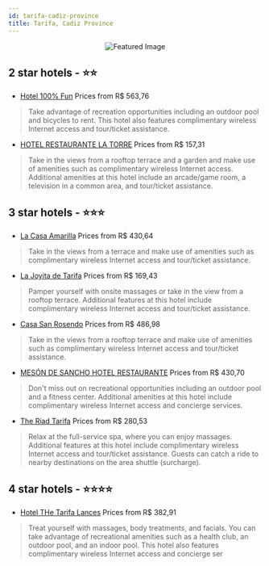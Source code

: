 ```yaml
---
id: tarifa-cadiz-province
title: Tarifa, Cadiz Province
---
```


<center><img src="https://i.travelapi.com/hotels/19000000/18450000/18447100/18447058/afdee6c7_z.jpg" alt="Featured Image" /></center>


##  2 star hotels - ⭐️⭐️

-    [Hotel 100% Fun](https://us.hurb.com/hotels/tarifa/hotel-100-fun-JNP-JP792209?cmp=18055) Prices from R$ 563,76
   > Take advantage of recreation opportunities including an outdoor pool and bicycles to rent. This hotel also features complimentary wireless Internet access and tour/ticket assistance.
-    [HOTEL RESTAURANTE LA TORRE](https://us.hurb.com/hotels/tarifa/hotel-restaurante-la-torre-JNP-JP771104?cmp=18055) Prices from R$ 157,31
   > Take in the views from a rooftop terrace and a garden and make use of amenities such as complimentary wireless Internet access. Additional amenities at this hotel include an arcade/game room, a television in a common area, and tour/ticket assistance.

##  3 star hotels - ⭐️⭐️⭐️

-    [La Casa Amarilla](https://us.hurb.com/hotels/tarifa/la-casa-amarilla-JNP-JP948196?cmp=18055) Prices from R$ 430,64
   > Take in the views from a terrace and make use of amenities such as complimentary wireless Internet access and tour/ticket assistance.
-    [La Joyita de Tarifa](https://us.hurb.com/hotels/tarifa/la-joyita-de-tarifa-JNP-JP582660?cmp=18055) Prices from R$ 169,43
   > Pamper yourself with onsite massages or take in the view from a rooftop terrace. Additional features at this hotel include complimentary wireless Internet access and tour/ticket assistance.
-    [Casa San Rosendo](https://us.hurb.com/hotels/tarifa/casa-san-rosendo-JNP-JP895106?cmp=18055) Prices from R$ 486,98
   > Take in the views from a rooftop terrace and make use of amenities such as complimentary wireless Internet access and tour/ticket assistance.
-    [MESÓN DE SANCHO HOTEL RESTAURANTE](https://us.hurb.com/hotels/tarifa/meson-de-sancho-hotel-restaurante-JNP-JP792907?cmp=18055) Prices from R$ 430,70
   > Don't miss out on recreational opportunities including an outdoor pool and a fitness center. Additional amenities at this hotel include complimentary wireless Internet access and concierge services.
-    [The Riad Tarifa](https://us.hurb.com/hotels/tarifa/the-riad-tarifa-JNP-JP344242?cmp=18055) Prices from R$ 280,53
   > Relax at the full-service spa, where you can enjoy massages. Additional features at this hotel include complimentary wireless Internet access and tour/ticket assistance. Guests can catch a ride to nearby destinations on the area shuttle (surcharge).

##  4 star hotels - ⭐️⭐️⭐️⭐️

-    [Hotel THe Tarifa Lances](https://us.hurb.com/hotels/tarifa/hotel-the-tarifa-lances-JNP-JP02633J?cmp=18055) Prices from R$ 382,91
   > Treat yourself with massages, body treatments, and facials. You can take advantage of recreational amenities such as a health club, an outdoor pool, and an indoor pool. This hotel also features complimentary wireless Internet access and concierge ser
